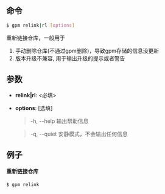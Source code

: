 ## 命令

```bash
$ gpm relink|rl [options]
```

重新链接仓库，一般用于

1. 手动删除仓库(不通过gpm删除)，导致gpm存储的信息没更新
2. 版本升级不兼容, 用于输出升级的提示或者警告

## 参数

- **relink|rl**: <必填>

- **options**: [选填]
    > -h, --help         输出帮助信息
    
    > -q, --quiet        安静模式，不会输出任何信息

## 例子

#### 重新链接仓库

```bash
$ gpm relink
```